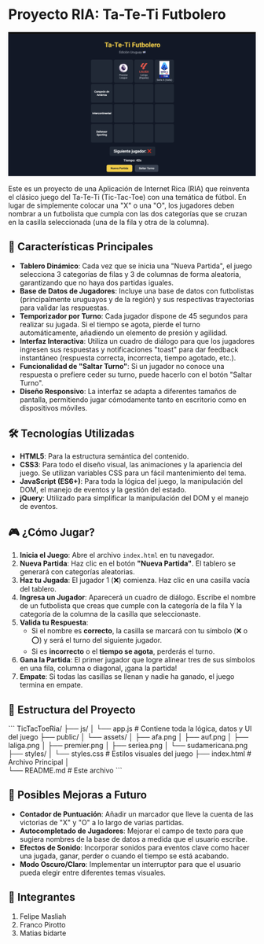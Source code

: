 # Proyecto RIA: Ta-Te-Ti Futbolero
![TicTacToe](/ticTacToe.png)

Este es un proyecto de una Aplicación de Internet Rica (RIA) que reinventa el clásico juego del Ta-Te-Ti (Tic-Tac-Toe) con una temática de fútbol. En lugar de simplemente colocar una "X" o una "O", los jugadores deben nombrar a un futbolista que cumpla con las dos categorías que se cruzan en la casilla seleccionada (una de la fila y otra de la columna).



## 🚀 Características Principales

-   **Tablero Dinámico**: Cada vez que se inicia una "Nueva Partida", el juego selecciona 3 categorías de filas y 3 de columnas de forma aleatoria, garantizando que no haya dos partidas iguales.
-   **Base de Datos de Jugadores**: Incluye una base de datos con futbolistas (principalmente uruguayos y de la región) y sus respectivas trayectorias para validar las respuestas.
-   **Temporizador por Turno**: Cada jugador dispone de 45 segundos para realizar su jugada. Si el tiempo se agota, pierde el turno automáticamente, añadiendo un elemento de presión y agilidad.
-   **Interfaz Interactiva**: Utiliza un cuadro de diálogo para que los jugadores ingresen sus respuestas y notificaciones "toast" para dar feedback instantáneo (respuesta correcta, incorrecta, tiempo agotado, etc.).
-   **Funcionalidad de "Saltar Turno"**: Si un jugador no conoce una respuesta o prefiere ceder su turno, puede hacerlo con el botón "Saltar Turno".
-   **Diseño Responsivo**: La interfaz se adapta a diferentes tamaños de pantalla, permitiendo jugar cómodamente tanto en escritorio como en dispositivos móviles.

## 🛠️ Tecnologías Utilizadas

-   **HTML5**: Para la estructura semántica del contenido.
-   **CSS3**: Para todo el diseño visual, las animaciones y la apariencia del juego. Se utilizan variables CSS para un fácil mantenimiento del tema.
-   **JavaScript (ES6+)**: Para toda la lógica del juego, la manipulación del DOM, el manejo de eventos y la gestión del estado.
-   **jQuery**: Utilizado para simplificar la manipulación del DOM y el manejo de eventos.

## 🎮 ¿Cómo Jugar?

1.  **Inicia el Juego**: Abre el archivo `index.html` en tu navegador.
2.  **Nueva Partida**: Haz clic en el botón **"Nueva Partida"**. El tablero se generará con categorías aleatorias.
3.  **Haz tu Jugada**: El jugador 1 (❌) comienza. Haz clic en una casilla vacía del tablero.
4.  **Ingresa un Jugador**: Aparecerá un cuadro de diálogo. Escribe el nombre de un futbolista que creas que cumple con la categoría de la fila Y la categoría de la columna de la casilla que seleccionaste.
5.  **Valida tu Respuesta**:
    -   Si el nombre es **correcto**, la casilla se marcará con tu símbolo (❌ o ⭕) y será el turno del siguiente jugador.
    -   Si es **incorrecto** o el **tiempo se agota**, perderás el turno.
6.  **Gana la Partida**: El primer jugador que logre alinear tres de sus símbolos en una fila, columna o diagonal, ¡gana la partida!
7.  **Empate**: Si todas las casillas se llenan y nadie ha ganado, el juego termina en empate.

## 📂 Estructura del Proyecto

\`\`\`
TicTacToeRia/
├── js/
│   └── app.js          # Contiene toda la lógica, datos y UI del juego
├── public/
│   └── assets/
│       ├── afa.png
│       ├── auf.png
│       ├── laliga.png
│       ├── premier.png
│       ├── seriea.png
│       └── sudamericana.png
├── styles/
│   └── styles.css      # Estilos visuales del juego
├── index.html  # Archivo Principal 
│   
└── README.md           # Este archivo
\`\`\`






## 🔮 Posibles Mejoras a Futuro

-   **Contador de Puntuación**: Añadir un marcador que lleve la cuenta de las victorias de "X" y "O" a lo largo de varias partidas.
-   **Autocompletado de Jugadores**: Mejorar el campo de texto para que sugiera nombres de la base de datos a medida que el usuario escribe.
-   **Efectos de Sonido**: Incorporar sonidos para eventos clave como hacer una jugada, ganar, perder o cuando el tiempo se está acabando.
-   **Modo Oscuro/Claro**: Implementar un interruptor para que el usuario pueda elegir entre diferentes temas visuales.




## 👥 Integrantes

1. Felipe Masliah
2. Franco Pirotto
3. Matias bidarte